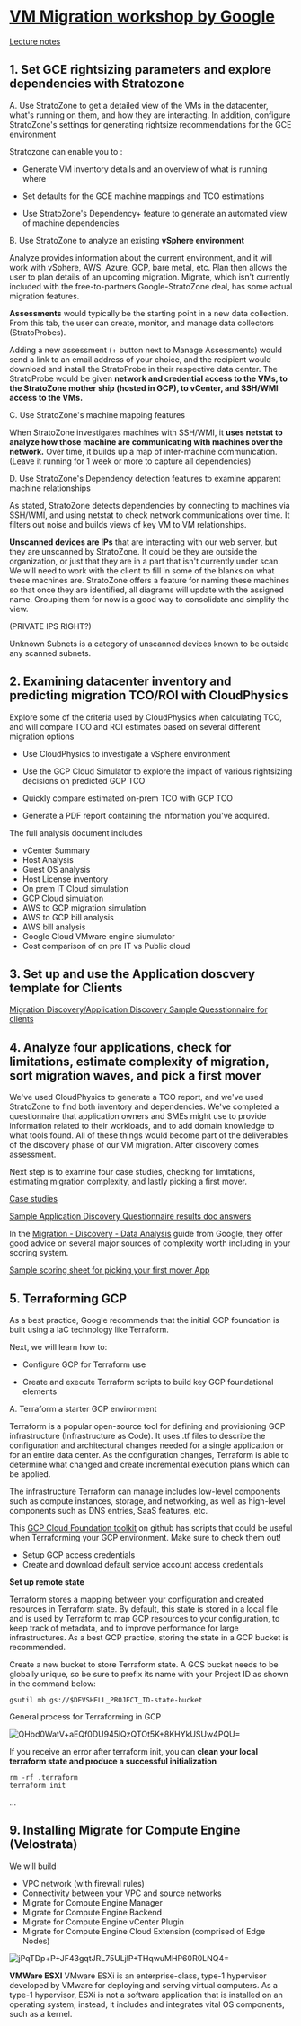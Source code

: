 # [VM Migration workshop by Google](https://googlecloud.qwiklabs.com/classrooms/10497/labs/95033)

[Lecture notes](http://bit.ly/vmm-pdfs-0421)

## 1. Set GCE rightsizing parameters and explore dependencies with Stratozone

A. Use StratoZone to get a detailed view of the VMs in the datacenter, what's running on them, and how they are interacting. In addition, configure StratoZone's settings for generating rightsize recommendations for the GCE environment

Stratozone can enable you to :
- Generate VM inventory details and an overview of what is running where

- Set defaults for the GCE machine mappings and TCO estimations

- Use StratoZone's Dependency+ feature to generate an automated view of machine dependencies

B. Use StratoZone to analyze an existing **vSphere environment**

Analyze provides information about the current environment, and it will work with vSphere, AWS, Azure, GCP, bare metal, etc. Plan then allows the user to plan details of an upcoming migration. Migrate, which isn't currently included with the free-to-partners Google-StratoZone deal, has some actual migration features.

**Assessments** would typically be the starting point in a new data collection. From this tab, the user can create, monitor, and manage data collectors (StratoProbes).

Adding a new assessment (+ button next to Manage Assessments) would send a link to an email address of your choice, and the recipient would download and install the StratoProbe in their respective data center. The StratoProbe would be given **network and credential access to the VMs, to the StratoZone mother ship (hosted in GCP), to vCenter, and SSH/WMI access to the VMs.**

C. Use StratoZone's machine mapping features

When StratoZone investigates machines with SSH/WMI, it **uses netstat to analyze how those machine are communicating with machines over the network.** Over time, it builds up a map of inter-machine communication. (Leave it running for 1 week or more to capture all dependencies)

D. Use StratoZone's Dependency detection features to examine apparent machine relationships

As stated, StratoZone detects dependencies by connecting to machines via SSH/WMI, and using netstat to check network communications over time. It filters out noise and builds views of key VM to VM relationships.

**Unscanned devices are IPs** that are interacting with our web server, but they are unscanned by StratoZone. It could be they are outside the organization, or just that they are in a part that isn't currently under scan. We will need to work with the client to fill in some of the blanks on what these machines are. StratoZone offers a feature for naming these machines so that once they are identified, all diagrams will update with the assigned name. Grouping them for now is a good way to consolidate and simplify the view.

(PRIVATE IPS RIGHT?)

Unknown Subnets is a category of unscanned devices known to be outside any scanned subnets.

## 2. Examining datacenter inventory and predicting migration TCO/ROI with CloudPhysics
Explore some of the criteria used by CloudPhysics when calculating TCO, and will compare TCO and ROI estimates based on several different migration options

- Use CloudPhysics to investigate a vSphere environment

- Use the GCP Cloud Simulator to explore the impact of various rightsizing decisions on predicted GCP TCO

- Quickly compare estimated on-prem TCO with GCP TCO

- Generate a PDF report containing the information you've acquired.

The full analysis document includes
- vCenter Summary
- Host Analysis
- Guest OS analysis
- Host License inventory
- On prem IT Cloud simulation
- GCP Cloud simulation
- AWS to GCP migration simulation
- AWS to GCP bill analysis
- AWS bill analysis
- Google Cloud VMware engine siumulator 
- Cost comparison of on pre IT vs Public cloud


## 3. Set up and use the Application doscvery template for Clients

[Migration Discovery/Application Discovery Sample Quesstionnaire for clients](https://forms.gle/iJp3iyvEXZiCuvX38)

## 4. Analyze four applications, check for limitations, estimate complexity of migration, sort migration waves, and pick a first mover
We've used CloudPhysics to generate a TCO report, and we've used StratoZone to find both inventory and dependencies. We've completed a questionnaire that application owners and SMEs might use to provide information related to their workloads, and to add domain knowledge to what tools found. All of these things would become part of the deliverables of the discovery phase of our VM migration. After discovery comes assessment.

Next step is to examine four case studies, checking for limitations, estimating migration complexity, and lastly picking a first mover.

[Case studies](https://docs.google.com/document/d/1JNlo5bscgMEt8DGBXzQms36TjdMGOy6Tl9xZHLaH4jQ/edit?usp=sharing)

[Sample Application Discovery Questionnaire results doc answers](https://drive.google.com/file/d/1HU0GrvSeAQ9Eb0YdGn9XRW3gU4W36HPC/view?usp=sharing)


In the [Migration - Discovery - Data Analysis](https://docs.google.com/document/d/1OLB5BL_n83cmLU29tUEGj9W4a6BvOkfwI8FFtBLBGZ8/edit?usp=sharing&resourcekey=0-TbshcfB_Jfl1-5nBYi4pyg) guide from Google, they offer good advice on several major sources of complexity worth including in your scoring system.


[Sample scoring sheet for picking your first mover App](https://docs.google.com/spreadsheets/d/1E-vAvMiTJewmq1dZYXDBe6wOpvYSi17WWTRHVkulW2Y/edit?usp=sharing)

## 5. Terraforming GCP

As a best practice, Google recommends that the initial GCP foundation is built using a IaC technology like Terraform.

Next, we will learn how to:

- Configure GCP for Terraform use

- Create and execute Terraform scripts to build key GCP foundational elements

A. Terraform a starter GCP environment

Terraform is a popular open-source tool for defining and provisioning GCP infrastructure (Infrastructure as Code). It uses .tf files to describe the configuration and architectural changes needed for a single application or for an entire data center. As the configuration changes, Terraform is able to determine what changed and create incremental execution plans which can be applied.

The infrastructure Terraform can manage includes low-level components such as compute instances, storage, and networking, as well as high-level components such as DNS entries, SaaS features, etc.

This [GCP Cloud Foundation toolkit](https://github.com/terraform-google-modules) on github has scripts that could be useful when Terraforming your GCP environment. Make sure to check them out!

- Setup GCP access credentials 
- Create and download default service account access credentials

**Set up remote state**

Terraform stores a mapping between your configuration and created resources in Terraform state. By default, this state is stored in a local file and is used by Terraform to map GCP resources to your configuration, to keep track of metadata, and to improve performance for large infrastructures. As a best GCP practice, storing the state in a GCP bucket is recommended.

Create a new bucket to store Terraform state. A GCS bucket needs to be globally unique, so be sure to prefix its name with your Project ID as shown in the command below:

```gsutil mb gs://$DEVSHELL_PROJECT_ID-state-bucket```

  General process for Terraforming in GCP
  
  ![QHbd0WatV+aEQf0DU945lQzQTOt5K+8KHYkUSUw4PQU=](https://user-images.githubusercontent.com/40435982/127352236-18a390a6-0866-4264-991d-4e144c32d592.png)
  
  

If you receive an error after terraform init, you can **clean your local terraform state and produce a successful initialization**

```
rm -rf .terraform
terraform init
```

...

## 9. Installing Migrate for Compute Engine (Velostrata)
We will build

- VPC network (with firewall rules)
- Connectivity between your VPC and source networks
- Migrate for Compute Engine Manager
- Migrate for Compute Engine Backend
- Migrate for Compute Engine vCenter Plugin
- Migrate for Compute Engine Cloud Extension (comprised of Edge Nodes)

![jPqTDp+P+JF43gqtJRL75ULjlP+THqwuMHP60R0LNQ4=](https://user-images.githubusercontent.com/40435982/127384716-42ab1742-351d-4bf2-aa48-5cfc45cb7b66.png)

**VMWare ESXI** VMware ESXi is an enterprise-class, type-1 hypervisor developed by VMware for deploying and serving virtual computers. As a type-1 hypervisor, ESXi is not a software application that is installed on an operating system; instead, it includes and integrates vital OS components, such as a kernel.


